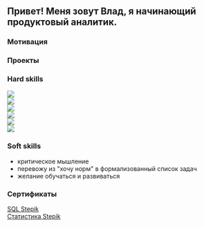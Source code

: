 ## Привет! Меня зовут Влад, я начинающий продуктовый аналитик.  

### Мотивация

### Проекты

### Hard skills
![](https://img.shields.io/badge/Python-_numpy,_pandas,_matplotlib,_seaborn,_plotly,_scipy,_sklearn-5fa2ce)  
![](https://img.shields.io/badge/SQL-_PostgreSQL,_joins,_CTE,_subqueries,_window_functions-5fa2ce)  
![](https://img.shields.io/badge/BI-_Tableau,_Power_BI-5fa2ce)  
![](https://img.shields.io/badge/math-_statistics,_probability_theory,_A/B_tests-5fa2ce)  
![](https://img.shields.io/badge/misc.-_git,_linux,_telegram_bot_API,_excel-5fa2ce)  
![](https://img.shields.io/badge/ML-_regression_&_classification,_clastering-5fa2ce)

### Soft skills
- критическое мышление
- перевожу из "хочу норм" в формализованный список задач
- желание обучаться и развиваться

### Сертификаты
[SQL Stepik](https://stepik.org/cert/1599430)  
[Статистика Stepik](https://stepik.org/cert/1590398)  
